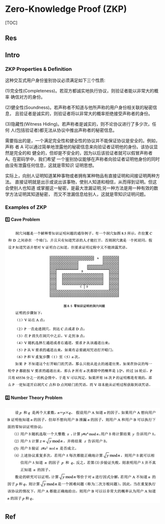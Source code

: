 # Zero-Knowledge Proof (ZKP) 

[TOC]



## Res


## Intro
### ZKP Properties & Definition
这种交互式用户身份鉴别协议必须满足如下三个性质:

(1)完全性(Completeness)。若双方都诚实地执行协议，则验证者能以非常大的概率 确信对方的身份。

(2)健全性(Soundness)。若声称者不知道与他所声称的用户身份相关联的秘密信息， 且验证者是诚实的，则验证者将以非常大的概率拒绝接受声称者的身份。

(3)隐藏性(Witness Hiding)。若声称者是诚实的，则不论协议进行了多少次，任何 人(包括验证者)都无法从协议中推出声称者的秘密信息。

需要指出的是，一个满足完全性和健全性的协议并不能保证协议是安全的。例如，声称 者 A 可以通过简单地泄露他的秘密信息来向验证者证明他的身份。该协议显然是完全的和 健全的，但却是不安全的，因为以后该验证者就可以假冒声称者 A。在密码学中，我们希望 一个鉴别协议能够在声称者向验证者证明他身份的同时由没有泄露任何信息，这就是零知识 证明思想。

实际上，向别人证明知道某种事物或者拥有某种物品有直接证明和间接证明两种方法。 直接证明就是出示或说出该事物，使别人知道和相信，从而得到证明。但这会使别人也知道 或掌握这一秘密，是最大泄漏证明;另一种方法是用一种有效的数学方法证明其知道秘密， 而又不泄漏信息给别人，这就是零知识证明问题。


### Examples of ZKP
#### 1️⃣ Cave Problem
![](../../../../../../../../Assets/Pics/Screenshot%202023-06-05%20at%2010.00.07%20PM.png)


#### 2️⃣ Number Theory Problem
![](../../../../../../../../Assets/Pics/Screenshot%202023-06-05%20at%209.58.12%20PM.png)


## Ref
[零知识证明 | Wikipedia]: https://zh.wikipedia.org/wiki/零知识证明

[姚氏百万富翁问题 - 李治的文章 - 知乎]: https://zhuanlan.zhihu.com/p/404085829

